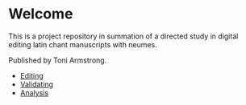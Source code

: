 # Welcome

This is a project repository in summation of a directed study in digital editing latin chant manuscripts with neumes.

Published by Toni Armstrong.

* [Editing](https://toarmstrong.github.io/chants-tutorial18/editing.html)
* [Validating](https://toarmstrong.github.io/chants-tutorial18/validating.html)
* [Analysis](https://toarmstrong.github.io/chants-tutorial18/analysis.html)

